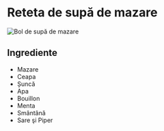 # Reteta de supă de mazare

![Bol de supă de mazare](/images/IMG_1078_LOWRES.jpg)

## Ingrediente

* Mazare
* Ceapa
* Șuncă
* Apa
* Bouillon
* Menta
* Smântână
* Sare şi Piper
